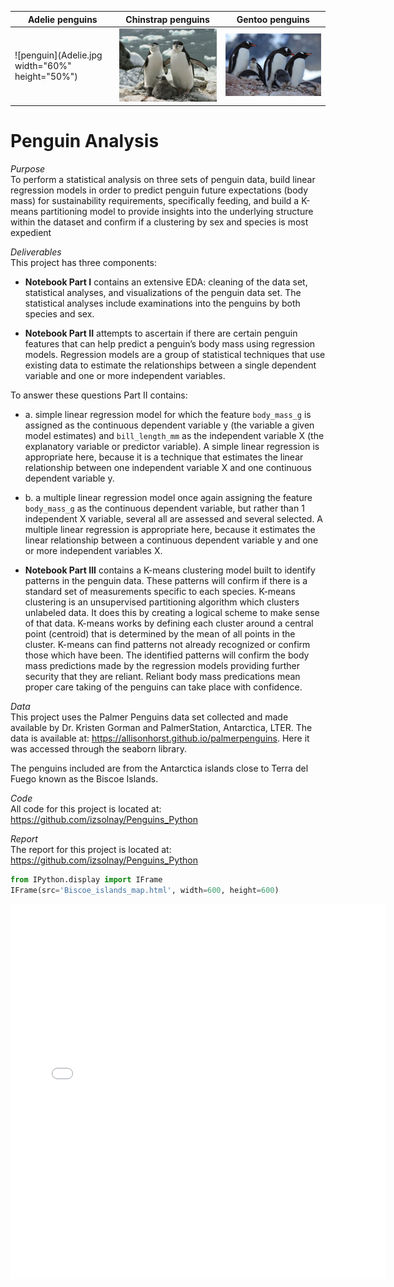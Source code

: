| Adelie penguins                     | Chinstrap penguins                  | Gentoo penguins                     |
| ----------------------------------- | ----------------------------------- | ----------------------------------- |
| ![penguin](Adelie.jpg width="60%" height="50%")| ![penguin](Chinstrap.jpg)           | ![penguin](Gentoo.jpg)    


# Penguin Analysis

*Purpose*\
To perform a statistical analysis on three sets of penguin data, build linear regression models in order to predict penguin future expectations (body mass) for sustainability requirements, specifically feeding, and build a K-means partitioning model to provide insights into the underlying structure within the dataset and confirm if a clustering by sex and species is most expedient  

*Deliverables*\
This project has three components:    
* **Notebook Part I** contains an extensive EDA: cleaning of the data set, statistical analyses, and visualizations of the penguin data set. The statistical analyses include examinations into the penguins by both species and sex.
  
* **Notebook Part II** attempts to ascertain if there are certain penguin features that can help predict a penguin’s body mass using regression models. Regression models are a group of statistical techniques that use existing data to estimate the relationships between a single dependent variable and one or more independent variables. 

To answer these questions Part II contains: 
   * a. simple linear regression model for which the feature `body_mass_g` is assigned as the continuous dependent variable y (the variable a given model estimates) and `bill_length_mm` as the independent variable X (the explanatory variable or predictor variable). A simple linear regression is appropriate here, because it is a technique that estimates the linear relationship between one independent variable X and one continuous dependent variable y.
   * b. a multiple linear regression model once again assigning the feature `body_mass_g` as the continuous dependent variable, but rather than 1 independent X variable, several all are assessed and several selected. A multiple linear regression is appropriate here, because it estimates the linear relationship between a continuous dependent variable y and one or more independent variables X.

      
* **Notebook Part III** contains a K-means clustering model built to identify patterns in the penguin data. These patterns will confirm if there is a standard set of measurements specific to each species. K-means clustering is an unsupervised partitioning algorithm which clusters unlabeled data. It does this by creating a logical scheme to make sense of that data. K-means works by defining each cluster around a central point (centroid) that is determined by the mean of all points in the cluster. K-means can find patterns not already recognized or confirm those which have been. The identified patterns will confirm the body mass predictions made by the regression models providing further security that they are reliant. Reliant body mass predications mean proper care taking of the penguins can take place with confidence.

*Data*\
This project uses the Palmer Penguins data set collected and made available by Dr. Kristen Gorman and PalmerStation, Antarctica, LTER. The data is available at: https://allisonhorst.github.io/palmerpenguins. Here it was accessed through the seaborn library. 

The penguins included are from the Antarctica islands close to Terra del Fuego known as the Biscoe Islands. 

*Code*\
All code for this project is located at: https://github.com/izsolnay/Penguins_Python

*Report*\
The report for this project is located at: https://github.com/izsolnay/Penguins_Python


```python
from IPython.display import IFrame
IFrame(src='Biscoe_islands_map.html', width=600, height=600)
```





<iframe
    width="600"
    height="600"
    src="Biscoe_islands_map.html"
    frameborder="0"
    allowfullscreen

></iframe>

